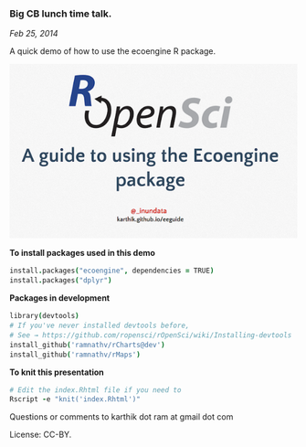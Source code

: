 ### Big CB lunch time talk.  
_Feb 25, 2014_

A quick demo of how to use the ecoengine R package.



[![](slides.png)](http://karthik.github.io/eeguide/)




__To install packages used in this demo__

```coffee
install.packages("ecoengine", dependencies = TRUE)
install.packages("dplyr")
```

__Packages in development__

```coffee
library(devtools)
# If you've never installed devtools before,
# See → https://github.com/ropensci/rOpenSci/wiki/Installing-devtools
install_github('ramnathv/rCharts@dev')
install_github('ramnathv/rMaps')
```

__To knit this presentation__

```coffee
# Edit the index.Rhtml file if you need to
Rscript -e "knit('index.Rhtml')"
```

Questions or comments to karthik dot ram at gmail dot com


License: CC-BY.